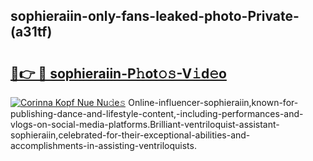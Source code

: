 ## sophieraiin-only-fans​-leaked-photo​-Private-(a31tf)


# <h2><a href="https://mediaupload.pro?title=sophieraiin&ref=git">🔗👉 🔴 sophieraiin-P𝚑ot𝚘𝚜-V𝚒d𝚎o</a></h2>

[![Corinna Kopf Nue Nu𝚍e𝚜](https://i.imgur.com/0qMVB7G.gif)](https://mediaupload.pro?title=sophieraiin&ref=git)
Online-influencer-sophieraiin,known-for-publishing-dance-and-lifestyle-content,-including-performances-and-vlogs-on-social-media-platforms.Brilliant-ventriloquist-assistant-sophieraiin,celebrated-for-their-exceptional-abilities-and-accomplishments-in-assisting-ventriloquists.  